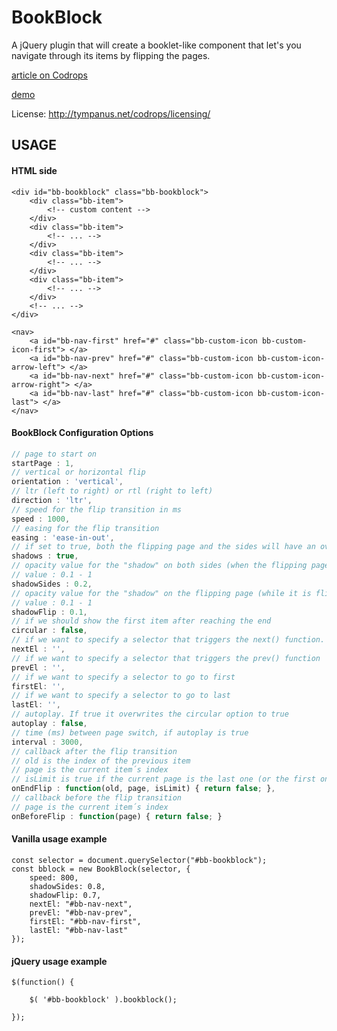
BookBlock
=========

A jQuery plugin that will create a booklet-like component that let's you navigate through its items by flipping the pages.

[article on Codrops](http://tympanus.net/codrops/2012/09/03/bookblock-a-content-flip-plugin/)

[demo](http://tympanus.net/Development/BookBlock/)

License: http://tympanus.net/codrops/licensing/


## USAGE

#### HTML side
```
<div id="bb-bookblock" class="bb-bookblock">
	<div class="bb-item">
		<!-- custom content -->
	</div>
	<div class="bb-item">
		<!-- ... -->
	</div>
	<div class="bb-item">
		<!-- ... -->
	</div>
	<div class="bb-item">
		<!-- ... -->
	</div>
	<!-- ... -->
</div>

<nav>
	<a id="bb-nav-first" href="#" class="bb-custom-icon bb-custom-icon-first"> </a>
	<a id="bb-nav-prev" href="#" class="bb-custom-icon bb-custom-icon-arrow-left"> </a>
	<a id="bb-nav-next" href="#" class="bb-custom-icon bb-custom-icon-arrow-right"> </a>
	<a id="bb-nav-last" href="#" class="bb-custom-icon bb-custom-icon-last"> </a>
</nav>
```

#### BookBlock Configuration Options

```js
// page to start on
startPage : 1,
// vertical or horizontal flip
orientation : 'vertical',
// ltr (left to right) or rtl (right to left)
direction : 'ltr',
// speed for the flip transition in ms
speed : 1000,
// easing for the flip transition
easing : 'ease-in-out',
// if set to true, both the flipping page and the sides will have an overlay to simulate shadows
shadows : true,
// opacity value for the "shadow" on both sides (when the flipping page is over it)
// value : 0.1 - 1
shadowSides : 0.2,
// opacity value for the "shadow" on the flipping page (while it is flipping)
// value : 0.1 - 1
shadowFlip : 0.1,
// if we should show the first item after reaching the end
circular : false,
// if we want to specify a selector that triggers the next() function. example: ´#bb-nav-next´
nextEl : '',
// if we want to specify a selector that triggers the prev() function
prevEl : '',
// if we want to specify a selector to go to first
firstEl: '',
// if we want to specify a selector to go to last
lastEl: '',
// autoplay. If true it overwrites the circular option to true
autoplay : false,
// time (ms) between page switch, if autoplay is true
interval : 3000,
// callback after the flip transition
// old is the index of the previous item
// page is the current item´s index
// isLimit is true if the current page is the last one (or the first one)
onEndFlip : function(old, page, isLimit) { return false; },
// callback before the flip transition
// page is the current item´s index
onBeforeFlip : function(page) { return false; }
```

#### Vanilla usage example
```
const selector = document.querySelector("#bb-bookblock");
const bblock = new BookBlock(selector, {
	speed: 800,
	shadowSides: 0.8,
	shadowFlip: 0.7,
	nextEl: "#bb-nav-next",
	prevEl: "#bb-nav-prev",
	firstEl: "#bb-nav-first",
	lastEl: "#bb-nav-last"
});
```

#### jQuery usage example
```
$(function() {
			
	$( '#bb-bookblock' ).bookblock();

});
```
